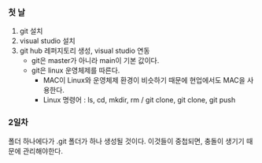 ### 첫 날
1) git 설치
2) visual studio 설치
3) git hub 레퍼지토리 생성, visual studio 연동
    * git은 master가 아니라 main이 기본 값이다. 
    * git은 linux 운영체제를 따른다. 
        - MAC이 Linux와 운영체제 환경이 비슷하기 때문에 현업에서도 MAC을 사용한다. 
        - Linux 명령어 : ls, cd, mkdir, rm / git clone, git clone, git push
    
### 2일차
폴더 하나에다가 .git 폴더가 하나 생성될 것이다. 
이것들이 중첩되면, 충돌이 생기기 때문에 관리해야한다. 
